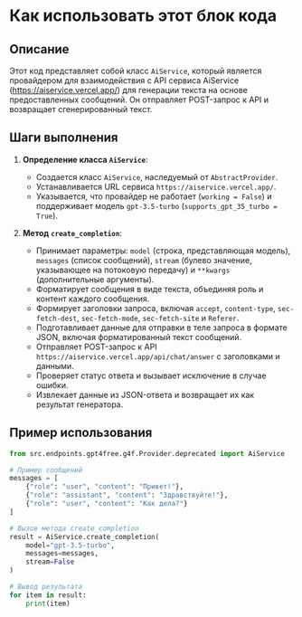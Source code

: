 Как использовать этот блок кода
=========================================================================================

Описание
-------------------------
Этот код представляет собой класс `AiService`, который является провайдером для взаимодействия с API сервиса AiService (https://aiservice.vercel.app/) для генерации текста на основе предоставленных сообщений. Он отправляет POST-запрос к API и возвращает сгенерированный текст.

Шаги выполнения
-------------------------
1. **Определение класса `AiService`**:
   - Создается класс `AiService`, наследуемый от `AbstractProvider`.
   - Устанавливается URL сервиса `https://aiservice.vercel.app/`.
   - Указывается, что провайдер не работает (`working = False`) и поддерживает модель `gpt-3.5-turbo` (`supports_gpt_35_turbo = True`).

2. **Метод `create_completion`**:
   - Принимает параметры: `model` (строка, представляющая модель), `messages` (список сообщений), `stream` (булево значение, указывающее на потоковую передачу) и `**kwargs` (дополнительные аргументы).
   - Форматирует сообщения в виде текста, объединяя роль и контент каждого сообщения.
   - Формирует заголовки запроса, включая `accept`, `content-type`, `sec-fetch-dest`, `sec-fetch-mode`, `sec-fetch-site` и `Referer`.
   - Подготавливает данные для отправки в теле запроса в формате JSON, включая форматированный текст сообщений.
   - Отправляет POST-запрос к API `https://aiservice.vercel.app/api/chat/answer` с заголовками и данными.
   - Проверяет статус ответа и вызывает исключение в случае ошибки.
   - Извлекает данные из JSON-ответа и возвращает их как результат генератора.

Пример использования
-------------------------

```python
from src.endpoints.gpt4free.g4f.Provider.deprecated import AiService

# Пример сообщений
messages = [
    {"role": "user", "content": "Привет!"},
    {"role": "assistant", "content": "Здравствуйте!"},
    {"role": "user", "content": "Как дела?"}
]

# Вызов метода create_completion
result = AiService.create_completion(
    model="gpt-3.5-turbo",
    messages=messages,
    stream=False
)

# Вывод результата
for item in result:
    print(item)